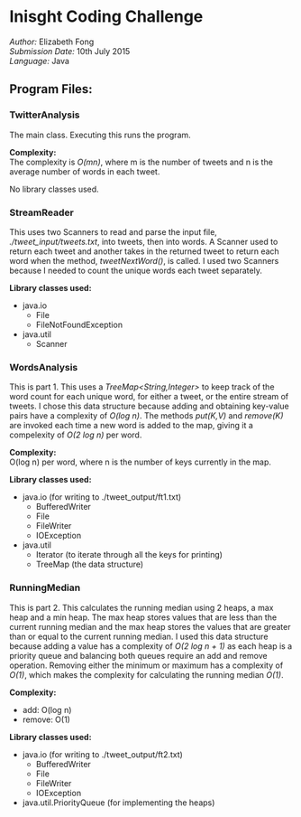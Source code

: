 # Inisght Coding Challenge   
_Author:_ Elizabeth Fong   
_Submission Date:_ 10th July 2015   
_Language:_ Java   

## Program Files:   
### TwitterAnalysis   
The main class. Executing this runs the program.   

__Complexity:__   
The complexity is _O(mn)_, where m is the number of tweets and n is the average number of words in each tweet.   

No library classes used.   

### StreamReader   
This uses two Scanners to read and parse the input file, _./tweet_input/tweets.txt_, into tweets, then into words. A Scanner used to return each tweet and another takes in the returned tweet to return each word when the method, _tweetNextWord()_, is called. I used two Scanners because I needed to count the unique words each tweet separately.     

__Library classes used:__
* java.io   
   * File
   * FileNotFoundException
* java.util
   * Scanner

### WordsAnalysis   
This is part 1. This uses a _TreeMap<String,Integer>_ to keep track of the word count for each unique word, for either a tweet, or the entire stream of tweets. I chose this data structure because adding and obtaining key-value pairs have a complexity of _O(log n)_. The methods _put(K,V)_ and _remove(K)_ are invoked each time a new word is added to the map, giving it a compelexity of _O(2 log n)_ per word.   

__Complexity:__    
O(log n) per word, where n is the number of keys currently in the map.   

__Library classes used:__
* java.io (for writing to ./tweet_output/ft1.txt)
   * BufferedWriter
   * File
   * FileWriter
   * IOException
* java.util
   * Iterator (to iterate through all the keys for printing)
   * TreeMap (the data structure)

### RunningMedian   
This is part 2. This calculates the running median using 2 heaps, a max heap and a min heap. The max heap stores values that are less than the current running median and the max heap stores the values that are greater than or equal to the current running median. I used this data structure because adding a value has a complexity of _O(2 log n + 1)_ as each heap is a priority queue and balancing both queues require an add and remove operation. Removing either the minimum or maximum has a complexity of _O(1)_, which makes the complexity for calculating the running median _O(1)_.   

__Complexity:__
* add: O(log n)
* remove: O(1)   

__Library classes used:__
* java.io (for writing to ./tweet_output/ft2.txt)
   * BufferedWriter
   * File
   * FileWriter
   * IOException
* java.util.PriorityQueue (for implementing the heaps)   